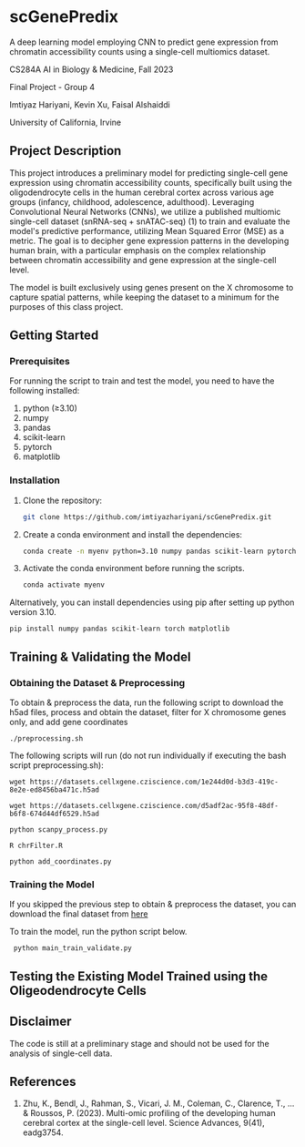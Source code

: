 # scGenePredix
A deep learning model employing CNN to predict gene expression from chromatin accessibility counts using a single-cell multiomics dataset.

CS284A AI in Biology & Medicine, Fall 2023

Final Project - Group 4

Imtiyaz Hariyani, Kevin Xu, Faisal Alshaiddi

University of California, Irvine

## **Project Description**
This project introduces a preliminary model for predicting single-cell gene expression using chromatin accessibility counts, specifically built using the oligodendrocyte cells in the human cerebral cortex across various age groups (infancy, childhood, adolescence, adulthood). Leveraging Convolutional Neural Networks (CNNs), we utilize a published multiomic single-cell dataset (snRNA-seq + snATAC-seq) (1) to train and evaluate the model's predictive performance, utilizing Mean Squared Error (MSE) as a metric. The goal is to decipher gene expression patterns in the developing human brain, with a particular emphasis on the complex relationship between chromatin accessibility and gene expression at the single-cell level.

The model is built exclusively using genes present on the X chromosome to capture spatial patterns, while keeping the dataset to a minimum for the purposes of this class project.

## **Getting Started**

### Prerequisites
For running the script to train and test the model, you need to have the following installed:

1. python (≥3.10)
2. numpy
3. pandas
4. scikit-learn
5. pytorch
6. matplotlib

### Installation
1. Clone the repository:
   ```sh
   git clone https://github.com/imtiyazhariyani/scGenePredix.git

2. Create a conda environment and install the dependencies:
   ```sh
   conda create -n myenv python=3.10 numpy pandas scikit-learn pytorch matplotlib

3. Activate the conda environment before running the scripts.
   ```sh
   conda activate myenv

Alternatively, you can install dependencies using pip after setting up python version 3.10.    
  
    pip install numpy pandas scikit-learn torch matplotlib

## **Training & Validating the Model**

### Obtaining the Dataset & Preprocessing
To obtain & preprocess the data, run the following script to download the h5ad files, process and obtain the dataset, filter for X chromosome genes only, and add gene coordinates
    
    ./preprocessing.sh

The following scripts will run (do not run individually if executing the bash script preprocessing.sh):

    wget https://datasets.cellxgene.cziscience.com/1e244d0d-b3d3-419c-8e2e-ed8456ba471c.h5ad
    
    wget https://datasets.cellxgene.cziscience.com/d5adf2ac-95f8-48df-b6f8-674d44df6529.h5ad
    
    python scanpy_process.py
    
    R chrFilter.R
    
    python add_coordinates.py

### Training the Model 
If you skipped the previous step to obtain & preprocess the dataset, you can download the final dataset from [here](https://drive.google.com/file/d/1fUkNrLLetrGrObsPIWYBIuZVvR0BfCzH/view?usp=sharing) 

To train the model, run the python script below.

     python main_train_validate.py

## **Testing the Existing Model Trained using the Oligeodendrocyte Cells**

## **Disclaimer**
The code is still at a preliminary stage and should not be used for the analysis of single-cell data.

## **References**
1. Zhu, K., Bendl, J., Rahman, S., Vicari, J. M., Coleman, C., Clarence, T., ... & Roussos, P. (2023). Multi-omic profiling of the developing human cerebral cortex at the single-cell level. Science Advances, 9(41), eadg3754.

